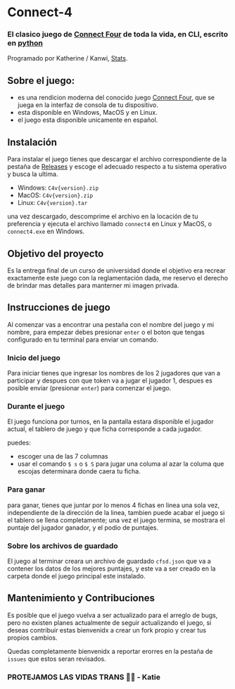 # Connect-4
### El clasico juego de [Connect Four] de toda la vida, en CLI, escrito en [python]

Programado por Katherine / Kanwi, [Stats].

## Sobre el juego:
- es una rendicion moderna del conocido juego [Connect Four], que se juega en la interfaz de consola de tu dispositivo.
- esta disponible en Windows, MacOS y en Linux.
- el juego esta disponible unicamente en español.

## Instalación

Para instalar el juego tienes que descargar el archivo correspondiente
de la pestaña de [Releases] y escoge el adecuado respecto a tu sistema operativo
y busca la ultima.

- Windows: `C4v{version}.zip`
- MacOS: `C4v{version}.zip`
- Linux: `C4v{version}.tar`

una vez descargado, descomprime el archivo en la locación de tu preferencia y
ejecuta el archivo llamado `connect4` en Linux y MacOS, o `connect4.exe` en Windows.

## Objetivo del proyecto

Es la entrega final de un curso de universidad donde el objetivo era recrear exactamente este juego
con la reglamentación dada, me reservo el derecho de brindar mas detalles para manterner mi imagen privada.

## Instrucciones de juego

Al comenzar vas a encontrar una pestaña con el nombre del juego y mi nombre, para empezar debes presionar `enter` o el boton que tengas configurado en tu terminal para enviar un comando.

### Inicio del juego

Para iniciar tienes que ingresar los nombres de los 2 jugadores que van a participar y despues con que token va a jugar el jugador 1, despues es posible enviar (presionar `enter`) para comenzar el juego.

### Durante el juego

El juego funciona por turnos, en la pantalla estara disponible el jugador actual, el tablero de juego y que ficha corresponde a cada jugador.

puedes:
- escoger una de las 7 columnas 
- usar el comando `$ s` o `$ S` para jugar una columa al azar 
la columa que escojas determinara donde caera tu ficha.

### Para ganar

para ganar, tienes que juntar por lo menos 4 fichas en linea una sola vez, independiente de la dirección de la linea, tambien puede acabar el juego si el tablero se llena completamente; una vez el juego termina, se mostrara el puntaje del jugador ganador, y el podio de puntajes.

### Sobre los archivos de guardado

El juego al terminar creara un archivo de guardado `cfsd.json` que va a contener los datos de los mejores puntajes, y este va a ser creado en la carpeta donde el juego principal este instalado.

## Mantenimiento y Contribuciones

Es posible que el juego vuelva a ser actualizado para el arreglo de bugs, pero no existen planes actualmente de seguir actualizando el juego, si deseas contribuir estas bienvenidx a crear un fork propio y crear tus propios cambios.

Quedas completamente bienvenidx a reportar erorres en la pestaña de `issues` que estos seran revisados.

### PROTEJAMOS LAS VIDAS TRANS 🏳️‍⚧️ - Katie

[comment]: # (referencias:)

[Stats]: <https://github.com/anuraghazra/github-readme-stats>
[Releases]: <https://github.com/KanwiNeko/ConnectFour/releases>
[python]: <https://www.python.org/psf/>
[Connect Four]: <https://shop.hasbro.com/es-419/product/the-classic-game-of-connect-4/80FB5BCA-5056-9047-F5F4-5EB5DF88DAF4>
